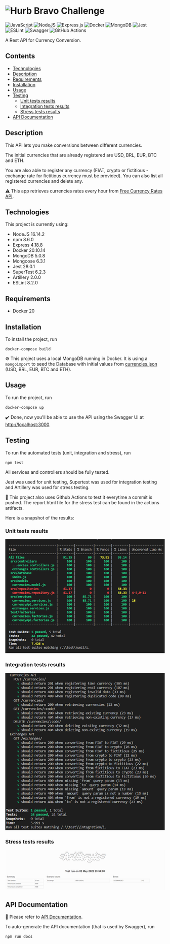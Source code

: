 # <img src="https://avatars1.githubusercontent.com/u/7063040?v=4&s=200.jpg" alt="Hurb" width="24" /> Bravo Challenge
![JavaScript](https://img.shields.io/badge/javascript-%23323330.svg?style=for-the-badge&logo=javascript&logoColor=%23F7DF1E)
![NodeJS](https://img.shields.io/badge/node.js-6DA55F?style=for-the-badge&logo=node.js&logoColor=white)
![Express.js](https://img.shields.io/badge/express.js-%23404d59.svg?style=for-the-badge&logo=express&logoColor=%2361DAFB)
![Docker](https://img.shields.io/badge/docker-%230db7ed.svg?style=for-the-badge&logo=docker&logoColor=white)
![MongoDB](https://img.shields.io/badge/MongoDB-%234ea94b.svg?style=for-the-badge&logo=mongodb&logoColor=white)
![Jest](https://img.shields.io/badge/-jest-%23C21325?style=for-the-badge&logo=jest&logoColor=white)
![ESLint](https://img.shields.io/badge/ESLint-4B3263?style=for-the-badge&logo=eslint&logoColor=white)
![Swagger](https://img.shields.io/badge/-Swagger-%23Clojure?style=for-the-badge&logo=swagger&logoColor=white)
![GitHub Actions](https://img.shields.io/badge/github%20actions-%232671E5.svg?style=for-the-badge&logo=githubactions&logoColor=white)

A Rest API for Currency Conversion.

## Contents
 - [Technologies](#technologies)
 - [Description](#description)
 - [Requirements](#requirements)
 - [Installation](#installation)
 - [Usage](#usage)
 - [Testing](#testing)
   - [Unit tests results](#unit-tests)
   - [Integration tests results](#integration-tests)
   - [Stress tests results](#stress-tests)
 - [API Documentation](#api-documentation)

## Description

This API lets you make conversions between different currencies.

The initial currencies that are already registered are USD, BRL, EUR, BTC and ETH.

You are also able to register any currency (FIAT, crypto or fictitious - exchange rate for fictitious currency must be provided). You can also list all registered currencies and delete any.

:warning: This app retrieves currencies rates every hour from [Free Currency Rates API](https://github.com/fawazahmed0/currency-api).

## Technologies

This project is currently using:

 - NodeJS 16.14.2
 - npm 8.6.0
 - Express 4.18.8
 - Docker 20.10.14
 - MongoDB 5.0.8
 - Mongoose 6.3.1
 - Jest 28.0.1
 - SuperTest 6.2.3
 - Artillery 2.0.0
 - ESLint 8.2.0

## Requirements

 - Docker 20

## Installation

To install the project, run

    docker-compose build

:gear: This project uses a local MongoDB running in Docker. It is using a `mongoimport` to seed the Database with initial values from [currencies.json](/mongo_seed/currencies.json) (USD, BRL, EUR, BTC and ETH).

## Usage

To run the project, run

    docker-compose up

:heavy_check_mark: Done, now you'll be able to use the API using the Swagger UI at [http://localhost:3000](http://localhost:3000/).

## Testing

To run the automated tests (unit, integration and stress), run

    npm test

All services and controllers should be fully tested.

Jest was used for unit testing, Supertest was used for integration testing and Artillery was used for stress testing.

:robot: This project also uses Github Actions to test it everytime a commit is pushed. The report html file for the stress test can be found in the actions artifacts.

Here is a snapshot of the results:

 ### Unit tests results

![Unit tests](./imgs/unit-tests.PNG?raw=true "Unit tests")

 ### Integration tests results

![Integration tests](./imgs/integration-tests.PNG?raw=true "Integration tests")

 ### Stress tests results

![Stress tests](./imgs/stress-tests.PNG?raw=true "Stress tests")


## API Documentation

:rocket: Please refer to [API Documentation](./ApiDocumentation.md).

To auto-generate the API documentation (that is used by Swagger), run

    npm run docs
